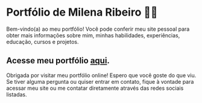 # Portfólio de Milena Ribeiro 👩‍💻

Bem-vindo(a) ao meu portfólio! Você pode conferir meu site pessoal para obter mais informações sobre mim,
minhas habilidades, experiências, educação, cursos e projetos.

## Acesse meu portfólio [aqui](https://milena-portfolio-example.com/).

Obrigada por visitar meu portfólio online! Espero que você goste do que viu. 
Se tiver alguma pergunta ou quiser entrar em contato, fique à vontade para acessar meu site ou me contatar 
diretamente através das redes sociais listadas.
